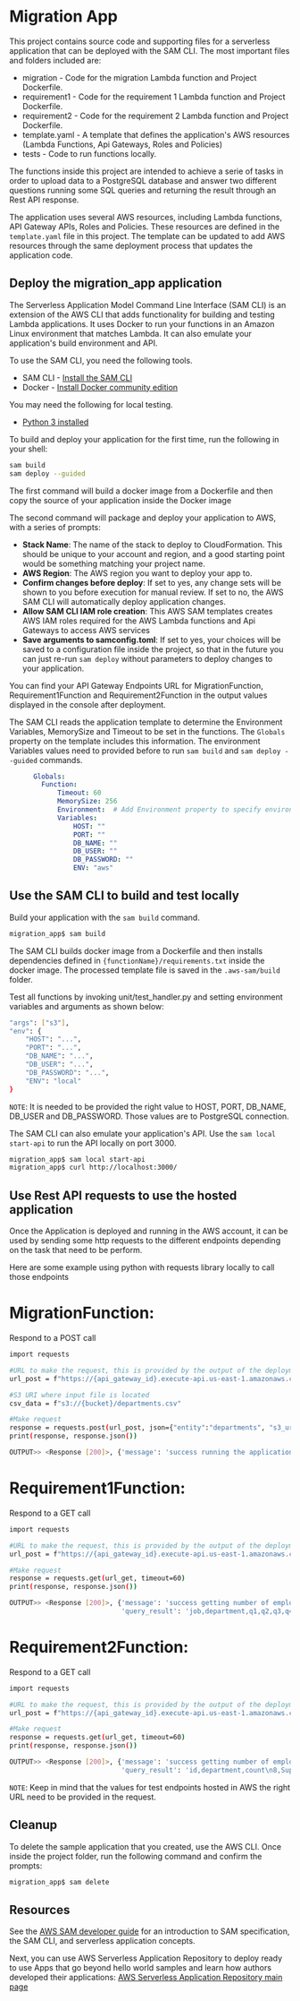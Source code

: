 # Migration App

This project contains source code and supporting files for a serverless application that can be deployed with the SAM CLI. The most important files and folders included are:

- migration - Code for the migration Lambda function and Project Dockerfile.
- requirement1 - Code for the requirement 1 Lambda function and Project Dockerfile.
- requirement2 - Code for the requirement 2 Lambda function and Project Dockerfile.
- template.yaml - A template that defines the application's AWS resources (Lambda Functions, Api Gateways, Roles and Policies)
- tests - Code to run functions locally.

The functions inside this project are intended to achieve a serie of tasks in order to upload data to a PostgreSQL database and answer two different questions running some SQL queries and returning the result through an Rest API response.

The application uses several AWS resources, including Lambda functions, API Gateway APIs, Roles and Policies. These resources are defined in the `template.yaml` file in this project. The template can be updated to add AWS resources through the same deployment process that updates the application code.

## Deploy the migration_app application

The Serverless Application Model Command Line Interface (SAM CLI) is an extension of the AWS CLI that adds functionality for building and testing Lambda applications. 
It uses Docker to run your functions in an Amazon Linux environment that matches Lambda. It can also emulate your application's build environment and API.

To use the SAM CLI, you need the following tools.

* SAM CLI - [Install the SAM CLI](https://docs.aws.amazon.com/serverless-application-model/latest/developerguide/serverless-sam-cli-install.html)
* Docker - [Install Docker community edition](https://hub.docker.com/search/?type=edition&offering=community)

You may need the following for local testing.
* [Python 3 installed](https://www.python.org/downloads/)

To build and deploy your application for the first time, run the following in your shell:

```bash
sam build
sam deploy --guided
```

The first command will build a docker image from a Dockerfile and then copy the source of your application inside the Docker image

The second command will package and deploy your application to AWS, with a series of prompts:

* **Stack Name**: The name of the stack to deploy to CloudFormation. This should be unique to your account and region, and a good starting point would be something matching your project name.
* **AWS Region**: The AWS region you want to deploy your app to.
* **Confirm changes before deploy**: If set to yes, any change sets will be shown to you before execution for manual review. If set to no, the AWS SAM CLI will automatically deploy application changes.
* **Allow SAM CLI IAM role creation**: This AWS SAM templates creates AWS IAM roles required for the AWS Lambda functions and Api Gateways to access AWS services
* **Save arguments to samconfig.toml**: If set to yes, your choices will be saved to a configuration file inside the project, so that in the future you can just re-run `sam deploy` without parameters to deploy changes to your application.

You can find your API Gateway Endpoints URL for MigrationFunction, Requirement1Function and Requirement2Function in the output values displayed in the console after deployment.

The SAM CLI reads the application template to determine the Environment Variables, MemorySize and Timeout to be set in the functions. The `Globals` property on the template includes this information. The environment Variables values need to provided before to run `sam build` and `sam deploy --guided` commands.

```yaml
      Globals:
        Function:
            Timeout: 60
            MemorySize: 256
            Environment:  # Add Environment property to specify environment variables
            Variables:
                HOST: ""
                PORT: ""
                DB_NAME: ""
                DB_USER: ""
                DB_PASSWORD: ""
                ENV: "aws"
```

## Use the SAM CLI to build and test locally

Build your application with the `sam build` command.

```bash
migration_app$ sam build
```

The SAM CLI builds docker image from a Dockerfile and then installs dependencies defined in `{functionName}/requirements.txt` inside the docker image. The processed template file is saved in the `.aws-sam/build` folder.

Test all functions by invoking unit/test_handler.py and setting environment variables and arguments as shown below:

```bash
"args": ["s3"],
"env": {
    "HOST": "...",
    "PORT": "...",
    "DB_NAME": "...",
    "DB_USER": "...",
    "DB_PASSWORD": "...",
    "ENV": "local"
}
```

`NOTE`: It is needed to be provided the right value to HOST, PORT, DB_NAME, DB_USER and DB_PASSWORD. Those values are to PostgreSQL connection.

The SAM CLI can also emulate your application's API. Use the `sam local start-api` to run the API locally on port 3000.

```bash
migration_app$ sam local start-api
migration_app$ curl http://localhost:3000/
```

## Use Rest API requests to use the hosted application

Once the Application is deployed and running in the AWS account, it can be used by sending some http requests to the different endpoints depending on the task that need to be perform.

Here are some example using python with requests library locally to call those endpoints

# MigrationFunction: 
Respond to a POST call
```bash
import requests

#URL to make the request, this is provided by the output of the deployment
url_post = f"https://{api_gateway_id}.execute-api.us-east-1.amazonaws.com/Prod/insert/"

#S3 URI where input file is located
csv_data = f"s3://{bucket}/departments.csv"

#Make request
response = requests.post(url_post, json={"entity":"departments", "s3_uri": csv_data}, timeout=60)
print(response, response.json())

OUTPUT>> <Response [200]>, {'message': 'success running the application'}
```

# Requirement1Function:
Respond to a GET call
```bash
import requests

#URL to make the request, this is provided by the output of the deployment
url_post = f"https://{api_gateway_id}.execute-api.us-east-1.amazonaws.com/Prod/requirement1/"

#Make request
response = requests.get(url_get, timeout=60)
print(response, response.json())

OUTPUT>> <Response [200]>, {'message': 'success getting number of employees hired for each job and department in 2021 divided by quarter',
                            'query_result': 'job,department,q1,q2,q3,q4\nAccount Representative IV,Accounting,1,0,0,0\n'}
```

# Requirement2Function:
Respond to a GET call
```bash
import requests

#URL to make the request, this is provided by the output of the deployment
url_post = f"https://{api_gateway_id}.execute-api.us-east-1.amazonaws.com/Prod/requirement2/"

#Make request
response = requests.get(url_get, timeout=60)
print(response, response.json())

OUTPUT>> <Response [200]>, {'message': 'success getting number of employees hired for each job and department in 2021 divided by quarter',
                            'query_result': 'id,department,count\n8,Support,256\n6,Human Resources,249\n'}
```

`NOTE`: Keep in mind that the values for test endpoints hosted in AWS the right URL need to be provided in the request.

## Cleanup

To delete the sample application that you created, use the AWS CLI. Once inside the project folder, run the following command and confirm the prompts:

```bash
migration_app$ sam delete
```

## Resources

See the [AWS SAM developer guide](https://docs.aws.amazon.com/serverless-application-model/latest/developerguide/what-is-sam.html) for an introduction to SAM specification, the SAM CLI, and serverless application concepts.

Next, you can use AWS Serverless Application Repository to deploy ready to use Apps that go beyond hello world samples and learn how authors developed their applications: [AWS Serverless Application Repository main page](https://aws.amazon.com/serverless/serverlessrepo/)
